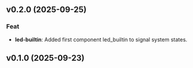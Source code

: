 ## v0.2.0 (2025-09-25)

### Feat

- **led-builtin**: Added first component led_builtin  to signal system states.

## v0.1.0 (2025-09-23)
